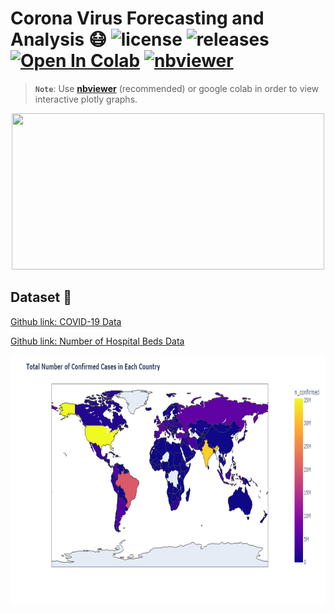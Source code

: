 # Corona Virus Forecasting and Analysis 😷 ![license](https://img.shields.io/github/license/Pegah-Ardehkhani/Corona-Virus-Forcasting-and-Analysis.svg) ![releases](https://img.shields.io/github/release/Pegah-Ardehkhani/Corona-Virus-Forcasting-and-Analysis.svg) <a href="https://colab.research.google.com/drive/1PGUkvmC0KyATxnwTIL7ZTmRosd7ddJ7V?usp=sharing" target="_parent\"><img src="https://colab.research.google.com/assets/colab-badge.svg" alt="Open In Colab"/></a> [![nbviewer](https://img.shields.io/badge/render-nbviewer-orange.svg)](https://nbviewer.org/github/Pegah-Ardehkhani/Corona-Virus-Forcasting-and-Analysis/blob/main/Corona%20Virus%20Forcasting%20and%20Analysis.ipynb)

> **`Note`**: Use [**nbviewer**](https://nbviewer.org/github/Pegah-Ardehkhani/Corona-Virus-Forcasting-and-Analysis/blob/main/Corona%20Virus%20Forcasting%20and%20Analysis.ipynb) (recommended) or google colab in order to view interactive plotly graphs.

<p align="center">
  <img width="500" height="250" src="https://www.ukemed.com/assets/Files/Images/Corona.gif">
</p>

## Dataset 📔

[Github link: COVID-19 Data](https://github.com/CSSEGISandData/COVID-19)

[Github link: Number of Hospital Beds Data](https://github.com/yzereh/Number-of-hospital-beds-/blob/master/n_of_hosp_beds.csv)

<p align="center">
  <img width="800" height="400" src="https://github.com/Pegah-Ardehkhani/Corona-Virus-Forcasting-and-Analysis/blob/main/Total%20Number%20of%20Confirmed%20Cases%20in%20Each%20Country.png">
</p>
